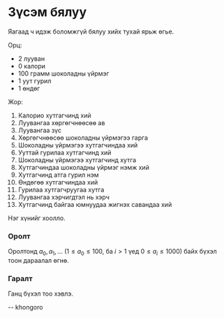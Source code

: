 Зүсэм бялуу
===========
Яагаад ч идэж боломжгүй бялуу хийх тухай ярьж өгье.

Орц:

 - $2$ лууван
 - $0$ калори
 - $100$ грамм шоколадны үйрмэг
 - $1$ уут гурил
 - $1$ өндөг

Жор:

 1. Калорио хутгагчинд хий
 2. Луувангаа хөргөгчнөөсөө ав
 3. Луувангаа зүс
 4. Хөргөгчнөөсөө шоколадны үйрмэгээ гарга
 5. Шоколадны үйрмэгээ хутгагчиндаа хий
 6. Ууттай гурилаа хутгагчинд хий
 7. Шоколадны үйрмэгээ хутгагчинд хутга
 8. Хутгагчиндаа шоколадны үйрмэг нэмж хий
 9. Хутгагчинд атга гурил нэм
 10. Өндөгөө хутгагчиндаа хий
 11. Гурилаа хутгагчруугаа хутга
 12. Луувангаа хэрчигдтэл нь хэрч
 13. Хутгагчинд байгаа юмнуудаа жигнэх савандаа хий

Нэг хүнийг хоолло.

### Оролт
Оролтонд $a_0, a_1, ...$ ($1 ≤ a_0 ≤ 100$, ба $i >1$ үед $0 ≤a_i ≤ 1000$) байх бүхэл тоон дараалал өгнө.

### Гаралт
Ганц бүхэл тоо хэвлэ.

-- khongoro
